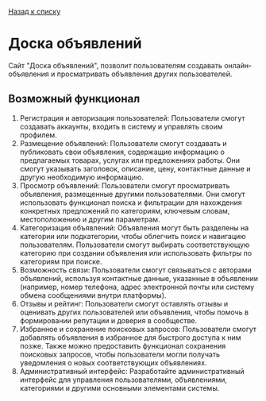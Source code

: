 [Назад к списку](/README.md)

# Доска объявлений

Сайт "Доска объявлений", позволит пользователям создавать онлайн-объявления и просматривать объявления других пользователей.

## Возможный функционал

1. Регистрация и авторизация пользователей: Пользователи смогут создавать аккаунты, входить в систему и управлять своим профилем.
2. Размещение объявлений: Пользователи смогут создавать и публиковать свои объявления, содержащие информацию о предлагаемых товарах, услугах или предложениях работы. Они смогут указывать заголовок, описание, цену, контактные данные и другую необходимую информацию.
3. Просмотр объявлений: Пользователи смогут просматривать объявления, размещенные другими пользователями. Они смогут использовать функционал поиска и фильтрации для нахождения конкретных предложений по категориям, ключевым словам, местоположению и другим параметрам.
4. Категоризация объявлений: Объявления могут быть разделены на категории или подкатегории, чтобы облегчить поиск и навигацию пользователям. Пользователи смогут выбирать соответствующую категорию при создании объявления или использовать фильтры по категориям при поиске.
5. Возможность связи: Пользователи смогут связываться с авторами объявлений, используя контактные данные, указанные в объявлении (например, номер телефона, адрес электронной почты или систему обмена сообщениями внутри платформы).
6. Отзывы и рейтинг: Пользователи смогут оставлять отзывы и оценивать других пользователей или объявления, чтобы помочь в формировании репутации и доверия в сообществе.
7. Избранное и сохранение поисковых запросов: Пользователи смогут добавлять объявления в избранное для быстрого доступа к ним позже. Также можно предоставить функционал сохранения поисковых запросов, чтобы пользователи могли получать уведомления о новых соответствующих объявлениях.
8. Административный интерфейс: Разработайте административный интерфейс для управления пользователями, объявлениями, категориями и другими основными элементами системы.
